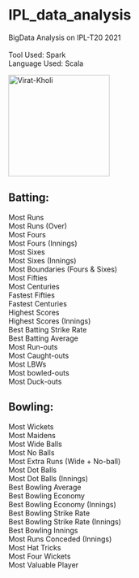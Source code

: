 # IPL_data_analysis

BigData Analysis on IPL-T20 2021 \
<br>
Tool Used: Spark \
Language Used: Scala

<p align="left">
  <img src="./Virat-Kholi.jpg" width="200" alt="Virat-Kholi">
</p>

Batting:
--------
Most Runs \
Most Runs (Over) \
Most Fours \
Most Fours (Innings) \
Most Sixes \
Most Sixes (Innings) \
Most Boundaries (Fours & Sixes) \
Most Fifties \
Most Centuries \
Fastest Fifties \
Fastest Centuries \
Highest Scores \
Highest Scores (Innings) \
Best Batting Strike Rate \
Best Batting Average \
Most Run-outs \
Most Caught-outs \
Most LBWs \
Most bowled-outs \
Most Duck-outs 

Bowling:
--------
Most Wickets \
Most Maidens \
Most Wide Balls \
Most No Balls \
Most Extra Runs (Wide + No-ball) \
Most Dot Balls \
Most Dot Balls (Innings) \
Best Bowling Average \
Best Bowling Economy \
Best Bowling Economy (Innings) \
Best Bowling Strike Rate \
Best Bowling Strike Rate (Innings) \
Best Bowling Innings \
Most Runs Conceded (Innings) \
Most Hat Tricks \
Most Four Wickets \
Most Valuable Player 
